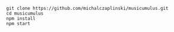     git clone https://github.com/michalczaplinski/musicumulus.git
    cd musicumulus
    npm install
    npm start
